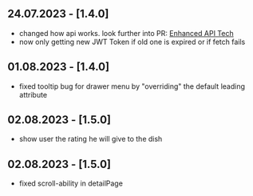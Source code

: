 ## 24.07.2023 - [1.4.0]

- changed how api works. look further into
  PR: [Enhanced API Tech](https://github.com/whosFritz/MensiMates/pull/140)
- now only getting new JWT Token if old one is expired or if fetch fails

## 01.08.2023 - [1.4.0]

- fixed tooltip bug for drawer menu by "overriding" the default leading attribute

## 02.08.2023 - [1.5.0]

- show user the rating he will give to the dish

## 02.08.2023 - [1.5.0]

- fixed scroll-ability in detailPage